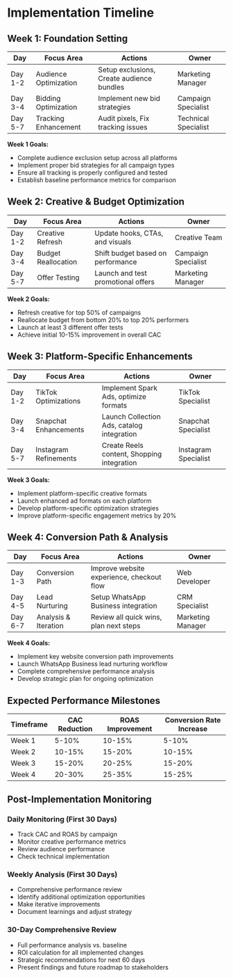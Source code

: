 # Implementation Timeline

## Week 1: Foundation Setting

| Day | Focus Area | Actions | Owner |
|-----|------------|---------|-------|
| Day 1-2 | Audience Optimization | Setup exclusions, Create audience bundles | Marketing Manager |
| Day 3-4 | Bidding Optimization | Implement new bid strategies | Campaign Specialist |
| Day 5-7 | Tracking Enhancement | Audit pixels, Fix tracking issues | Technical Specialist |

**Week 1 Goals:**
- Complete audience exclusion setup across all platforms
- Implement proper bid strategies for all campaign types
- Ensure all tracking is properly configured and tested
- Establish baseline performance metrics for comparison

## Week 2: Creative & Budget Optimization

| Day | Focus Area | Actions | Owner |
|-----|------------|---------|-------|
| Day 1-2 | Creative Refresh | Update hooks, CTAs, and visuals | Creative Team |
| Day 3-4 | Budget Reallocation | Shift budget based on performance | Campaign Specialist |
| Day 5-7 | Offer Testing | Launch and test promotional offers | Marketing Manager |

**Week 2 Goals:**
- Refresh creative for top 50% of campaigns
- Reallocate budget from bottom 20% to top 20% performers
- Launch at least 3 different offer tests
- Achieve initial 10-15% improvement in overall CAC

## Week 3: Platform-Specific Enhancements

| Day | Focus Area | Actions | Owner |
|-----|------------|---------|-------|
| Day 1-2 | TikTok Optimizations | Implement Spark Ads, optimize formats | TikTok Specialist |
| Day 3-4 | Snapchat Enhancements | Launch Collection Ads, catalog integration | Snapchat Specialist |
| Day 5-7 | Instagram Refinements | Create Reels content, Shopping integration | Instagram Specialist |

**Week 3 Goals:**
- Implement platform-specific creative formats
- Launch enhanced ad formats on each platform
- Develop platform-specific optimization strategies
- Improve platform-specific engagement metrics by 20%

## Week 4: Conversion Path & Analysis

| Day | Focus Area | Actions | Owner |
|-----|------------|---------|-------|
| Day 1-3 | Conversion Path | Improve website experience, checkout flow | Web Developer |
| Day 4-5 | Lead Nurturing | Setup WhatsApp Business integration | CRM Specialist |
| Day 6-7 | Analysis & Iteration | Review all quick wins, plan next steps | Marketing Manager |

**Week 4 Goals:**
- Implement key website conversion path improvements
- Launch WhatsApp Business lead nurturing workflow
- Complete comprehensive performance analysis
- Develop strategic plan for ongoing optimization

## Expected Performance Milestones

| Timeframe | CAC Reduction | ROAS Improvement | Conversion Rate Increase |
|-----------|---------------|------------------|--------------------------|
| Week 1 | 5-10% | 10-15% | 5-10% |
| Week 2 | 10-15% | 15-20% | 10-15% |
| Week 3 | 15-20% | 20-25% | 15-20% |
| Week 4 | 20-30% | 25-35% | 15-25% |

## Post-Implementation Monitoring

### Daily Monitoring (First 30 Days)
- Track CAC and ROAS by campaign
- Monitor creative performance metrics
- Review audience performance
- Check technical implementation

### Weekly Analysis (First 30 Days)
- Comprehensive performance review
- Identify additional optimization opportunities
- Make iterative improvements
- Document learnings and adjust strategy

### 30-Day Comprehensive Review
- Full performance analysis vs. baseline
- ROI calculation for all implemented changes
- Strategic recommendations for next 60 days
- Present findings and future roadmap to stakeholders